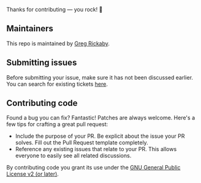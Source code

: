 Thanks for contributing — you rock! 🤘

## Maintainers

This repo is maintained by [Greg Rickaby](https://gregrickaby.com/).

## Submitting issues

Before submitting your issue, make sure it has not been discussed earlier. You can search for existing tickets [here](https://github.com/gregrickaby/unsplash/issues).

## Contributing code

Found a bug you can fix? Fantastic! Patches are always welcome. Here's a few tips for crafting a great pull request:

- Include the purpose of your PR. Be explicit about the issue your PR solves. Fill out the Pull Request template completely.
- Reference any existing issues that relate to your PR. This allows everyone to easily see all related discussions.

By contributing code you grant its use under the [GNU General Public License v2 (or later)](LICENSE).

